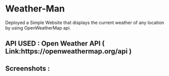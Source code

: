 # Weather-Man
Deployed a Simple Website that displays the current weather of any location by using  OpenWeatherMap api.
<h2> API USED : Open Weather API ( Link:https://openweathermap.org/api ) <br>
<h2> Screenshots : 
